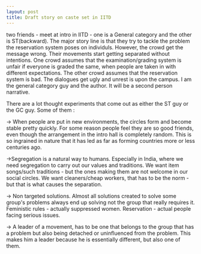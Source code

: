 ```yaml
---
layout: post
title: Draft story on caste set in IITD
---
```


two friends - meet at intro in IITD - one is a General category and the other is ST(backward). The major story line is that they try to tackle
the problem the reservation system poses on individuls. However, the crowd get the message wrong. Their movements start getting separated
without intentions. One crowd assumes that the examination/grading system is unfair if everyone is graded the same, when people are taken in with different expectations. The other crowd assumes that the reservation system is bad. The dialogues get ugly and unrest is upon the campus. I am the general category guy and the author. It will be a second person narrative. 

There are a lot thought experiments that come out as either the ST guy or the GC guy. Some of them :

-> When people are put in new environments, the circles form and become stable pretty quickly. For some reason people feel they are 
so good friends, even though the arrangement in the intro hall is completely random. This is so ingrained in nature that it has led 
as far as forming countries more or less centuries ago.

->Segregation is a natural way to humans. Especially in India, where we need segregation to carry out our values and traditions. We want item songs/such traditions - but the ones making them are not welcome in our social circles. We want cleaners/cheap workers, that has to be the norm - but that is what causes the separation.

-> Non targeted solutions. Almost all solutions created to solve some group's problems always end up solving not the group that really requires it. Feministic rules - actually suppressed women. Reservation - actual people facing serious issues. 

-> A leader of a movement, has to be one that belongs to the group that has a problem but also being detached or uninfluenced from the problem. This makes him a leader because he is essentially different, but also one of them. 

